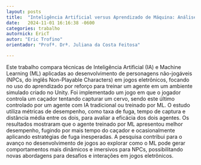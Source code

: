 ```yaml
---
layout: posts
title:  "Inteligência Artificial versus Aprendizado de Máquina: Análise em um jogo desenvolvido em Unity"
date:   2024-11-01 16:16:38 -0600
categories: trabalho
autornick: EricT
autor: "Eric Trofino"
orientador: "Profª. Drª. Juliana da Costa Feitosa"

---
```


Este trabalho compara técnicas de Inteligência Artificial (IA) e Machine Learning (ML) aplicadas ao desenvolvimento de personagens não-jogáveis (NPCs, do inglês Non-Playable Characters) em jogos eletrônicos, focando no uso do aprendizado por reforço para treinar um agente em um ambiente simulado criado no Unity. Foi implementado um jogo em que o jogador controla um caçador tentando capturar um cervo, sendo este último controlado por um agente com IA tradicional ou treinado por ML. O estudo utiliza métricas de desempenho, como taxa de fuga, tempo de captura e distância média entre os dois, para avaliar a eficácia dos dois agentes. Os resultados mostraram que o agente treinado por ML apresentou melhor desempenho, fugindo por mais tempo do caçador e ocasionalmente aplicando estratégias de fuga inesperadas. A pesquisa contribui para o avanço no desenvolvimento de jogos ao explorar como o ML pode gerar comportamentos mais dinâmicos e imersivos para NPCs, possibilitando novas abordagens para desafios e interações em jogos eletrônicos. 
